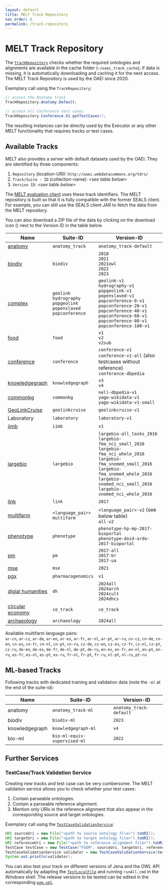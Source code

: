 ```yaml
---
layout: default
title: MELT Track Repository
nav_order: 6
permalink: /track-repository
---
```



# MELT Track Repository
The [`TrackRepository`](https://github.com/dwslab/melt/blob/master/matching-data/src/main/java/de/uni_mannheim/informatik/dws/melt/matching_data/TrackRepository.java) 
checks whether the required ontologies and alignments are available in the cache folder (`~/oaei_track_cache`); if data is missing, it is automatically downloading and 
caching it for the next access. The MELT Track Repository is used by the OAEI since 2020.

Exemplary call using the `TrackRepository`:
```java
// access the Anatomy track
TrackRepository.Anatomy.Default;

// access all Conference test cases
TrackRepository.Conference.V1.getTestCases();
```

The resulting instances can be directly used by the Executor or any other MELT functionality that requires tracks or
test cases.

## Available Tracks
MELT also provides a server with default datasets used by the OAEI. 
They are identified by three components: 
1. `Repository` (location-URI): `http://oaei.webdatacommons.org/tdrs/`	 
2. `Track/Suite - ID` (collection-name): *\<see table below\>*
3. `Version ID`: *\<see table below\>*

The [MELT evaluation client](https://dwslab.github.io/melt/matcher-evaluation/client) uses these track identifiers.
The MELT repository is built so that it is fully compatible with the former SEALS client. For example, you can still use the SEALS client JAR to fetch the data from the MELT repository.

You can also download a ZIP file of the data by clicking on the download icon (<i class="fa fa-arrow-circle-down"></i>) next to the Version ID in the table below.

Name | Suite-ID | Version-ID 
---- | -------- | ---------- 
[anatomy](http://oaei.ontologymatching.org/2021/anatomy/index.html) | `anatomy_track` | `anatomy_track-default` [<i class="fa fa-arrow-circle-down"></i>](https://oaei.webdatacommons.org/tdrs/testdata/persistent/anatomy_track/anatomy_track-default/anatomy_track_anatomy_track-default.zip)
[biodiv](http://oaei.ontologymatching.org/2022/biodiv/index.html) | `biodiv` | `2018` [<i class="fa fa-arrow-circle-down"></i>](https://oaei.webdatacommons.org/tdrs/testdata/persistent/biodiv/2018/biodiv_2018.zip) <br/> `2021` [<i class="fa fa-arrow-circle-down"></i>](https://oaei.webdatacommons.org/tdrs/testdata/persistent/biodiv/2021/biodiv_2021.zip) <br/> `2021owl` [<i class="fa fa-arrow-circle-down"></i>](https://oaei.webdatacommons.org/tdrs/testdata/persistent/biodiv/2021owl/biodiv_2021owl.zip) <br/> `2022` [<i class="fa fa-arrow-circle-down"></i>](https://oaei.webdatacommons.org/tdrs/testdata/persistent/biodiv/2022/biodiv_2022.zip) <br/> `2023` [<i class="fa fa-arrow-circle-down"></i>](https://oaei.webdatacommons.org/tdrs/testdata/persistent/biodiv/2023/biodiv_2023.zip) |
[complex](http://oaei.ontologymatching.org/2022/complex/index.html) | `geolink`<br> `hydrography`<br> `popgeolink`<br> `popenslaved`<br> `popconference`|   `geolink-v1` [<i class="fa fa-arrow-circle-down"></i>](https://oaei.webdatacommons.org/tdrs/testdata/persistent/geolink/geolink-v1/geolink_geolink-v1.zip)<br> `hydrography-v1` [<i class="fa fa-arrow-circle-down"></i>](https://oaei.webdatacommons.org/tdrs/testdata/persistent/hydrography/hydrography-v1/hydrography_hydrography-v1.zip)<br> `popgeolink-v1` [<i class="fa fa-arrow-circle-down"></i>](https://oaei.webdatacommons.org/tdrs/testdata/persistent/popgeolink/popgeolink-v1/popgeolink_popgeolink-v1.zip)<br> `popenslaved-v1` [<i class="fa fa-arrow-circle-down"></i>](https://oaei.webdatacommons.org/tdrs/testdata/persistent/popenslaved/popenslaved-v1/popenslaved_popenslaved-v1.zip)<br> `popconference-0-v1` [<i class="fa fa-arrow-circle-down"></i>](https://oaei.webdatacommons.org/tdrs/testdata/persistent/popconference/popconference-0-v1/popconference_popconference-0-v1.zip)<br> `popconference-20-v1` [<i class="fa fa-arrow-circle-down"></i>](https://oaei.webdatacommons.org/tdrs/testdata/persistent/popconference/popconference-20-v1/popconference_popconference-20-v1.zip)<br> `popconference-40-v1` [<i class="fa fa-arrow-circle-down"></i>](https://oaei.webdatacommons.org/tdrs/testdata/persistent/popconference/popconference-40-v1/popconference_popconference-40-v1.zip)<br> `popconference-60-v1` [<i class="fa fa-arrow-circle-down"></i>](https://oaei.webdatacommons.org/tdrs/testdata/persistent/popconference/popconference-60-v1/popconference_popconference-60-v1.zip)<br> `popconference-80-v1` [<i class="fa fa-arrow-circle-down"></i>](https://oaei.webdatacommons.org/tdrs/testdata/persistent/popconference/popconference-80-v1/popconference_popconference-80-v1.zip)<br> `popconference-100-v1` [<i class="fa fa-arrow-circle-down"></i>](https://oaei.webdatacommons.org/tdrs/testdata/persistent/popconference/popconference-100-v1/popconference_popconference-100-v1.zip)<br>
[food](http://oaei.ontologymatching.org/2022/food/index.html) | `food` |  `v1` [<i class="fa fa-arrow-circle-down"></i>](https://oaei.webdatacommons.org/tdrs/testdata/persistent/food/v1/food_v1.zip) <br/>  `v2` [<i class="fa fa-arrow-circle-down"></i>](https://oaei.webdatacommons.org/tdrs/testdata/persistent/food/v2/food_v2.zip) <br/>  `v2sub` [<i class="fa fa-arrow-circle-down"></i>](https://oaei.webdatacommons.org/tdrs/testdata/persistent/food/v2sub/food_v2sub.zip)|
[conference](http://oaei.ontologymatching.org/2022/conference/index.html) | `conference` |  `conference-v1` [<i class="fa fa-arrow-circle-down"></i>](https://oaei.webdatacommons.org/tdrs/testdata/persistent/conference/conference-v1/conference_conference-v1.zip)<br>  `conference-v1-all` [<i class="fa fa-arrow-circle-down"></i>](https://oaei.webdatacommons.org/tdrs/testdata/persistent/conference/conference-v1-all/conference_conference-v1-all.zip) (also testcases without reference) <br> `conference-dbpedia` [<i class="fa fa-arrow-circle-down"></i>](https://oaei.webdatacommons.org/tdrs/testdata/persistent/conference/conference-dbpedia/conference_conference-dbpedia.zip)
[knowledgegraph](http://oaei.ontologymatching.org/2022/knowledgegraph/index.html) | `knowledgegraph` |  `v3` [<i class="fa fa-arrow-circle-down"></i>](https://oaei.webdatacommons.org/tdrs/testdata/persistent/knowledgegraph/v3/knowledgegraph_v3.zip)<br/>  `v4` [<i class="fa fa-arrow-circle-down"></i>](https://oaei.webdatacommons.org/tdrs/testdata/persistent/knowledgegraph/v4/knowledgegraph_v4.zip)
[commonkg](http://oaei.ontologymatching.org/2022/commonKG/index.html) | `commonkg` |  `nell-dbpedia-v1` [<i class="fa fa-arrow-circle-down"></i>](https://oaei.webdatacommons.org/tdrs/testdata/persistent/commonkg/nell-dbpedia-v1/commonkg_nell-dbpedia-v1.zip)<br/>  `yago-wikidata-v1` [<i class="fa fa-arrow-circle-down"></i>](https://oaei.webdatacommons.org/tdrs/testdata/persistent/commonkg/yago-wikidata-v1/commonkg_yago-wikidata-v1.zip)<br/>  `yago-wikidata-v1-small` [<i class="fa fa-arrow-circle-down"></i>](https://oaei.webdatacommons.org/tdrs/testdata/persistent/commonkg/yago-wikidata-v1-small/commonkg_yago-wikidata-v1-small.zip)
[GeoLinkCruise](http://oaei.ontologymatching.org/2021/geolinkcruise/index.html) | `geolinkcruise`| `geolinkcruise-v1` [<i class="fa fa-arrow-circle-down"></i>](https://oaei.webdatacommons.org/tdrs/testdata/persistent/geolinkcruise/geolinkcruise-v1/geolinkcruise_geolinkcruise-v1.zip)
Laboratory | `laboratory`| `laboratory-v1` [<i class="fa fa-arrow-circle-down"></i>](https://oaei.webdatacommons.org/tdrs/testdata/persistent/laboratory/laboratory-v1/laboratory_laboratory-v1.zip)
[iimb](https://web.archive.org/web/20210518201656/https://islab.di.unimi.it/content/im_oaei/2018/ ) | `iimb` | `v1` [<i class="fa fa-arrow-circle-down"></i>](https://oaei.webdatacommons.org/tdrs/testdata/persistent/iimb/v1/iimb_v1.zip) | 
[largebio](http://www.cs.ox.ac.uk/isg/projects/SEALS/oaei/) | `largebio` |  `largebio-all_tasks_2016` [<i class="fa fa-arrow-circle-down"></i>](https://oaei.webdatacommons.org/tdrs/testdata/persistent/largebio/largebio-all_tasks_2016/largebio_largebio-all_tasks_2016.zip)<br> `largebio-fma_nci_small_2016` [<i class="fa fa-arrow-circle-down"></i>](https://oaei.webdatacommons.org/tdrs/testdata/persistent/largebio/largebio-fma_nci_small_2016/largebio_largebio-fma_nci_small_2016.zip)<br> `largebio-fma_nci_whole_2016` [<i class="fa fa-arrow-circle-down"></i>](https://oaei.webdatacommons.org/tdrs/testdata/persistent/largebio/largebio-fma_nci_whole_2016/largebio_largebio-fma_nci_whole_2016.zip)<br> `largebio-fma_snomed_small_2016` [<i class="fa fa-arrow-circle-down"></i>](https://oaei.webdatacommons.org/tdrs/testdata/persistent/largebio/largebio-fma_snomed_small_2016/largebio_largebio-fma_snomed_small_2016.zip)<br> `largebio-fma_snomed_whole_2016` [<i class="fa fa-arrow-circle-down"></i>](https://oaei.webdatacommons.org/tdrs/testdata/persistent/largebio/largebio-fma_snomed_whole_2016/largebio_largebio-fma_snomed_whole_2016.zip)<br> `largebio-snomed_nci_small_2016` [<i class="fa fa-arrow-circle-down"></i>](https://oaei.webdatacommons.org/tdrs/testdata/persistent/largebio/largebio-snomed_nci_small_2016/largebio_largebio-snomed_nci_small_2016.zip)<br>  `largebio-snomed_nci_whole_2016` [<i class="fa fa-arrow-circle-down"></i>](https://oaei.webdatacommons.org/tdrs/testdata/persistent/largebio/largebio-snomed_nci_whole_2016/largebio_largebio-snomed_nci_whole_2016.zip)
[link](https://hobbit-project.github.io/OAEI_2022.html) | `link` | `2017` [<i class="fa fa-arrow-circle-down"></i>](https://oaei.webdatacommons.org/tdrs/testdata/persistent/link/2017/link_2017.zip)
[multifarm](http://oaei.ontologymatching.org/2022/multifarm/index.html) | `<language_pair>`<br> `multifarm`  |  `<language_pair>-v2` (see below table) <br> `all-v2` [<i class="fa fa-arrow-circle-down"></i>](https://oaei.webdatacommons.org/tdrs/testdata/persistent/multifarm/all-v2/multifarm_all-v2.zip)
[phenotype](https://sws.ifi.uio.no/oaei/phenotype/) | `phenotype` | `phenotype-hp-mp-2017-bioportal` [<i class="fa fa-arrow-circle-down"></i>](https://oaei.webdatacommons.org/tdrs/testdata/persistent/phenotype/phenotype-hp-mp-2017-bioportal/phenotype_phenotype-hp-mp-2017-bioportal.zip)<br/> `phenotype-doid-ordo-2017-bioportal` [<i class="fa fa-arrow-circle-down"></i>](https://oaei.webdatacommons.org/tdrs/testdata/persistent/phenotype/phenotype-doid-ordo-2017-bioportal/phenotype_phenotype-doid-ordo-2017-bioportal.zip)
[pm](https://web.informatik.uni-mannheim.de/oaei/pm17/) | `pm` |  `2017-all` [<i class="fa fa-arrow-circle-down"></i>](https://oaei.webdatacommons.org/tdrs/testdata/persistent/pm/2017-all/pm-2017-all.zip)<br/> `2017-br` [<i class="fa fa-arrow-circle-down"></i>](https://oaei.webdatacommons.org/tdrs/testdata/persistent/pm/2017-br/pm-2017-br.zip)<br/> `2017-ua` [<i class="fa fa-arrow-circle-down"></i>](https://oaei.webdatacommons.org/tdrs/testdata/persistent/pm/2017-ua/pm-2017-ua.zip) | 
[mse](https://github.com/EngyNasr/MSE-Benchmark) | `mse` | `2021` [<i class="fa fa-arrow-circle-down"></i>](https://oaei.webdatacommons.org/tdrs/testdata/persistent/mse/2021/mse_2021.zip) | 
[pgx](http://oaei.ontologymatching.org/2023/pharmacogenomics/index.html) | `pharmacogenomics` | `v1` [<i class="fa fa-arrow-circle-down"></i>](https://oaei.webdatacommons.org/tdrs/testdata/persistent/pharmacogenomics/v1/pharmacogenomics_v1.zip) | 
[digial humanities](https://oaei.ontologymatching.org/2024/digitalhumanities/index.html) | `dh` | `2024all` [<i class="fa fa-arrow-circle-down"></i>](https://oaei.webdatacommons.org/tdrs/testdata/persistent/dh/2024all/dh_2024all.zip)<br/> `2024arch` [<i class="fa fa-arrow-circle-down"></i>](https://oaei.webdatacommons.org/tdrs/testdata/persistent/dh/2024arch/dh_2024arch.zip)<br/> `2024cult` [<i class="fa fa-arrow-circle-down"></i>](https://oaei.webdatacommons.org/tdrs/testdata/persistent/dh/2024cult/dh_2024cult.zip)<br/> `2024dhcs` [<i class="fa fa-arrow-circle-down"></i>](https://oaei.webdatacommons.org/tdrs/testdata/persistent/dh/2024dhcs/dh_2024dhcs.zip) | 
[circular economy](https://oaei.ontologymatching.org/2024/ce/index.html) | `ce_track` | `ce_track` [<i class="fa fa-arrow-circle-down"></i>](https://oaei.webdatacommons.org/tdrs/testdata/persistent/ce_track/ce_track/ce_track_ce_track.zip) | 
[archaeology](https://oaei.ontologymatching.org/2024/archaeology/index.html) | `archaeology` | `2024all` [<i class="fa fa-arrow-circle-down"></i>](https://oaei.webdatacommons.org/tdrs/testdata/persistent/archaeology/2024all/archaeology_2024all.zip) | 




Available multifarm language pairs:<br/>
`ar-cn`, `ar-cz`, `ar-de`, `ar-en`, `ar-es`, `ar-fr`, `ar-nl`, `ar-pt`, `ar-ru`, `cn-cz`, `cn-de`, `cn-en`, `cn-es`, 
`cn-fr`, `cn-nl`, `cn-pt`, `cn-ru`, `cz-de`, `cz-en`, `cz-es`, `cz-fr`, `cz-nl`, `cz-pt`, `cz-ru`, `de-en`, `de-es`, 
`de-fr`, `de-nl`, `de-pt`, `de-ru`, `en-es`, `en-fr`, `en-nl`, `en-pt`, `en-ru`, `es-fr`, `es-nl`, `es-pt`, `es-ru`, 
`fr-nl`, `fr-pt`, `fr-ru`, `nl-pt`, `nl-ru`, `pt-ru`



## ML-based Tracks
Following tracks with dedicated training and validation data (note the `-ml` at the end of the suite-id):

Name | Suite-ID | Version-ID 
---- | -------- | ---------- 
anatomy | `anatomy_track-ml` | `anatomy_track-default` [<i class="fa fa-arrow-circle-down"></i>](https://oaei.webdatacommons.org/tdrs/testdata/persistent/anatomy_track-ml/anatomy_track-default/anatomy_track-ml_anatomy_track-default.zip)
biodiv | `biodiv-ml` | `2023` [<i class="fa fa-arrow-circle-down"></i>](https://oaei.webdatacommons.org/tdrs/testdata/persistent/biodiv-ml/2023/biodiv-ml_2023.zip) |
knowledgegraph | `knowledgegraph-ml` | `v4` [<i class="fa fa-arrow-circle-down"></i>](https://oaei.webdatacommons.org/tdrs/testdata/persistent/knowledgegraph-ml/v4/knowledgegraph-ml_v4.zip)
bio-ml | `bio-ml-equiv-supervised-ml` | `2022` [<i class="fa fa-arrow-circle-down"></i>](https://oaei.webdatacommons.org/tdrs/testdata/persistent/bio-ml-equiv-supervised-ml/2022/bio-ml-equiv-supervised-ml_2022.zip)


## Further Services

### TestCase/Track Validation Service
Creating new tracks and test case can be very cumbersome. The MELT validation service allows you to check whether your 
test cases:
1. Contain parseable ontologies.
2. Contain a parseable reference alignment.
3. Mention only URIs in the reference alignment that also appear in the corresponding source and target ontologies.

Exemplary call using the [`TestCaseValidationService`](https://github.com/dwslab/melt/blob/master/matching-validation/src/main/java/de/uni_mannheim/informatik/dws/melt/matching_validation/TestCaseValidationService.java):
```java
URI sourceUri = new File("<path to source ontology file>").toURI();
URI targetUri = new File("<path to target ontology file>").toURI();
URI referenceUri = new File("<path to reference alignment file>").toURI();
TestCase testCase = new TestCase("FSDM", sourceUri, targetUri, referenceUri, null);
TestCaseValidationService validator = new TestCaseValidationService(testCase)
System.out.println(validator);
```
You can also test your track on different versions of Jena and the OWL API automatically
by adapting the [`TestLocalFile`](https://github.com/dwslab/melt/blob/master/matching-validation/src/test/java/de/uni_mannheim/informatik/dws/melt/matching_validation/local/TestLocalFile.java) 
and running `runAll.cmd` in the Windows shell. The release versions to be tested can be edited in the corresponding
[`pom.xml`](https://github.com/dwslab/melt/blob/master/matching-validation/pom.xml).
